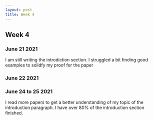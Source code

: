 ```yaml
---
layout: post
title: Week 4
---
```


## Week 4 ##
### June 21 2021 ###
I am still writing the introdiction section. I struggled a bit finding good examples to solidfy my proof for the paper


### June 22 2021 ###


### June 24 to 25 2021 ###
I read more papers to get a better understanding of my topic of the introduction paragraph. I have over 80% of the introduction section finished.
